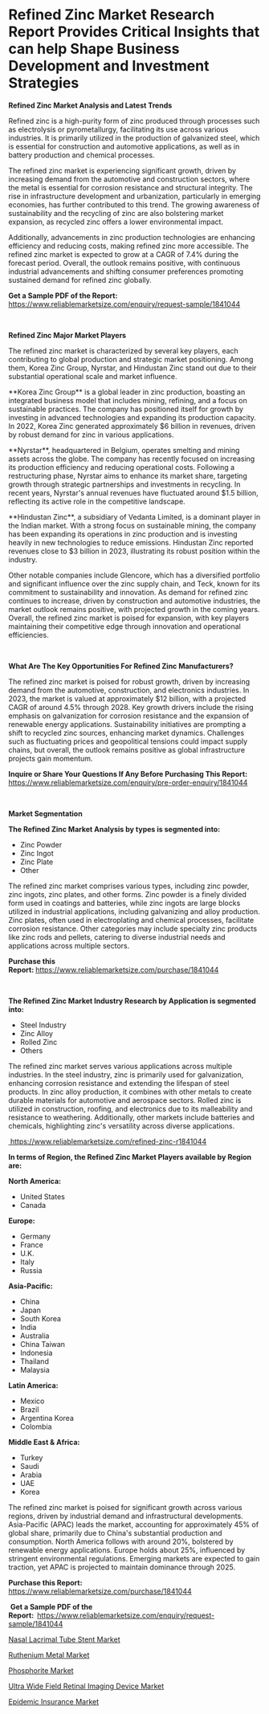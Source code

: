<p><h1>Refined Zinc Market Research Report Provides Critical Insights that can help Shape Business Development and Investment Strategies</h1></p><p><strong>Refined Zinc Market Analysis and Latest Trends</strong></p>
<p><p>Refined zinc is a high-purity form of zinc produced through processes such as electrolysis or pyrometallurgy, facilitating its use across various industries. It is primarily utilized in the production of galvanized steel, which is essential for construction and automotive applications, as well as in battery production and chemical processes.</p><p>The refined zinc market is experiencing significant growth, driven by increasing demand from the automotive and construction sectors, where the metal is essential for corrosion resistance and structural integrity. The rise in infrastructure development and urbanization, particularly in emerging economies, has further contributed to this trend. The growing awareness of sustainability and the recycling of zinc are also bolstering market expansion, as recycled zinc offers a lower environmental impact.</p><p>Additionally, advancements in zinc production technologies are enhancing efficiency and reducing costs, making refined zinc more accessible. The refined zinc market is expected to grow at a CAGR of 7.4% during the forecast period. Overall, the outlook remains positive, with continuous industrial advancements and shifting consumer preferences promoting sustained demand for refined zinc globally.</p></p>
<p><strong>Get a Sample PDF of the Report:&nbsp;</strong> <a href="https://www.reliablemarketsize.com/enquiry/request-sample/1841044?utm_campaign=1105&utm_medium=2&utm_source=Github&utm_content=ia&utm_term=11112024&utm_id=refined-zinc">https://www.reliablemarketsize.com/enquiry/request-sample/1841044</a></p>
<p>&nbsp;</p>
<p><strong>Refined Zinc Major Market Players</strong></p>
<p><p>The refined zinc market is characterized by several key players, each contributing to global production and strategic market positioning. Among them, Korea Zinc Group, Nyrstar, and Hindustan Zinc stand out due to their substantial operational scale and market influence.</p><p>**Korea Zinc Group** is a global leader in zinc production, boasting an integrated business model that includes mining, refining, and a focus on sustainable practices. The company has positioned itself for growth by investing in advanced technologies and expanding its production capacity. In 2022, Korea Zinc generated approximately $6 billion in revenues, driven by robust demand for zinc in various applications.</p><p>**Nyrstar**, headquartered in Belgium, operates smelting and mining assets across the globe. The company has recently focused on increasing its production efficiency and reducing operational costs. Following a restructuring phase, Nyrstar aims to enhance its market share, targeting growth through strategic partnerships and investments in recycling. In recent years, Nyrstar's annual revenues have fluctuated around $1.5 billion, reflecting its active role in the competitive landscape.</p><p>**Hindustan Zinc**, a subsidiary of Vedanta Limited, is a dominant player in the Indian market. With a strong focus on sustainable mining, the company has been expanding its operations in zinc production and is investing heavily in new technologies to reduce emissions. Hindustan Zinc reported revenues close to $3 billion in 2023, illustrating its robust position within the industry.</p><p>Other notable companies include Glencore, which has a diversified portfolio and significant influence over the zinc supply chain, and Teck, known for its commitment to sustainability and innovation. As demand for refined zinc continues to increase, driven by construction and automotive industries, the market outlook remains positive, with projected growth in the coming years. Overall, the refined zinc market is poised for expansion, with key players maintaining their competitive edge through innovation and operational efficiencies.</p></p>
<p>&nbsp;</p>
<p><strong>What Are The Key Opportunities For Refined Zinc Manufacturers?</strong></p>
<p><p>The refined zinc market is poised for robust growth, driven by increasing demand from the automotive, construction, and electronics industries. In 2023, the market is valued at approximately $12 billion, with a projected CAGR of around 4.5% through 2028. Key growth drivers include the rising emphasis on galvanization for corrosion resistance and the expansion of renewable energy applications. Sustainability initiatives are prompting a shift to recycled zinc sources, enhancing market dynamics. Challenges such as fluctuating prices and geopolitical tensions could impact supply chains, but overall, the outlook remains positive as global infrastructure projects gain momentum.</p></p>
<p><strong>Inquire or Share Your Questions If Any Before Purchasing This Report:</strong> <a href="https://www.reliablemarketsize.com/enquiry/pre-order-enquiry/1841044?utm_campaign=1105&utm_medium=2&utm_source=Github&utm_content=ia&utm_term=11112024&utm_id=refined-zinc">https://www.reliablemarketsize.com/enquiry/pre-order-enquiry/1841044</a></p>
<p>&nbsp;</p>
<p><strong>Market Segmentation</strong></p>
<p><strong>The Refined Zinc Market Analysis by types is segmented into:</strong></p>
<p><ul><li>Zinc Powder</li><li>Zinc Ingot</li><li>Zinc Plate</li><li>Other</li></ul></p>
<p><p>The refined zinc market comprises various types, including zinc powder, zinc ingots, zinc plates, and other forms. Zinc powder is a finely divided form used in coatings and batteries, while zinc ingots are large blocks utilized in industrial applications, including galvanizing and alloy production. Zinc plates, often used in electroplating and chemical processes, facilitate corrosion resistance. Other categories may include specialty zinc products like zinc rods and pellets, catering to diverse industrial needs and applications across multiple sectors.</p></p>
<p><strong>Purchase this Report:&nbsp;</strong><a href="https://www.reliablemarketsize.com/purchase/1841044?utm_campaign=1105&utm_medium=2&utm_source=Github&utm_content=ia&utm_term=11112024&utm_id=refined-zinc">https://www.reliablemarketsize.com/purchase/1841044</a></p>
<p>&nbsp;</p>
<p><strong>The Refined Zinc Market Industry Research by Application is segmented into:</strong></p>
<p><ul><li>Steel Industry</li><li>Zinc Alloy</li><li>Rolled Zinc</li><li>Others</li></ul></p>
<p><p>The refined zinc market serves various applications across multiple industries. In the steel industry, zinc is primarily used for galvanization, enhancing corrosion resistance and extending the lifespan of steel products. In zinc alloy production, it combines with other metals to create durable materials for automotive and aerospace sectors. Rolled zinc is utilized in construction, roofing, and electronics due to its malleability and resistance to weathering. Additionally, other markets include batteries and chemicals, highlighting zinc's versatility across diverse applications.</p></p>
<p><a href="https://www.reliablemarketsize.com/refined-zinc-r1841044?utm_campaign=1105&utm_medium=2&utm_source=Github&utm_content=ia&utm_term=11112024&utm_id=refined-zinc">&nbsp;https://www.reliablemarketsize.com/refined-zinc-r1841044</a></p>
<p><strong>In terms of Region, the Refined Zinc Market Players available by Region are:</strong></p>
<p>
    <p> <strong> North America: </strong>
        <ul>
            <li>United States</li>
            <li>Canada</li>
        </ul>
        </p> 
    <p> <strong> Europe: </strong>
        <ul>
            <li>Germany</li>
            <li>France</li>
            <li>U.K.</li>
            <li>Italy</li>
            <li>Russia</li>
        </ul>
        </p> 
    <p> <strong> Asia-Pacific: </strong>
        <ul>
            <li>China</li>
            <li>Japan</li>
            <li>South Korea</li>
            <li>India</li>
            <li>Australia</li>
            <li>China Taiwan</li>
            <li>Indonesia</li>
            <li>Thailand</li>
            <li>Malaysia</li>
        </ul>
        </p> 
    <p> <strong> Latin America: </strong>
        <ul>
            <li>Mexico</li>
            <li>Brazil</li>
            <li>Argentina Korea</li>
            <li>Colombia</li>
        </ul>
        </p> 
    <p> <strong> Middle East & Africa: </strong>
        <ul>
            <li>Turkey</li>
            <li>Saudi</li>
            <li>Arabia</li>
            <li>UAE</li>
            <li>Korea</li>
        </ul>
    </p>
    </p>
<p><p>The refined zinc market is poised for significant growth across various regions, driven by industrial demand and infrastructural developments. Asia-Pacific (APAC) leads the market, accounting for approximately 45% of global share, primarily due to China's substantial production and consumption. North America follows with around 20%, bolstered by renewable energy applications. Europe holds about 25%, influenced by stringent environmental regulations. Emerging markets are expected to gain traction, yet APAC is projected to maintain dominance through 2025.</p></p>
<p><strong>Purchase this Report: </strong><a href="https://www.reliablemarketsize.com/purchase/1841044?utm_campaign=1105&utm_medium=2&utm_source=Github&utm_content=ia&utm_term=11112024&utm_id=refined-zinc">https://www.reliablemarketsize.com/purchase/1841044</a></p>
<p>&nbsp;<strong>Get a Sample PDF of the Report:&nbsp;&nbsp;</strong><a href="https://www.reliablemarketsize.com/enquiry/request-sample/1841044?utm_campaign=1105&utm_medium=2&utm_source=Github&utm_content=ia&utm_term=11112024&utm_id=refined-zinc">https://www.reliablemarketsize.com/enquiry/request-sample/1841044</a></p>
<p><strong></strong></p>
<p><p><a href="https://www.linkedin.com/pulse/nasal-lacrimal-tube-stent-market-pulse-126-expansion-blueprint-8jrge?utm_campaign=1105&utm_medium=2&utm_source=Github&utm_content=ia&utm_term=11112024&utm_id=refined-zinc">Nasal Lacrimal Tube Stent Market</a></p><p><a href="https://github.com/raymederonmot/Market-Research-Report-List-1/blob/main/ruthenium-metal-market.md?utm_campaign=1105&utm_medium=2&utm_source=Github&utm_content=ia&utm_term=11112024&utm_id=refined-zinc">Ruthenium Metal Market</a></p><p><a href="https://github.com/caetlinivcar/Market-Research-Report-List-1/blob/main/phosphorite-market.md?utm_campaign=1105&utm_medium=2&utm_source=Github&utm_content=ia&utm_term=11112024&utm_id=refined-zinc">Phosphorite Market</a></p><p><a href="https://issuu.com/reportprime-2/docs/ultra-wide-field-retinal-imaging-de_a2f347e5ed9f05?utm_campaign=1105&utm_medium=2&utm_source=Github&utm_content=ia&utm_term=11112024&utm_id=refined-zinc">Ultra Wide Field Retinal Imaging Device Market</a></p><p><a href="https://www.linkedin.com/pulse/top-trends-transforming-epidemic-insurance-market-2024-2031-e99pe?utm_campaign=1105&utm_medium=2&utm_source=Github&utm_content=ia&utm_term=11112024&utm_id=refined-zinc">Epidemic Insurance Market</a></p></p>